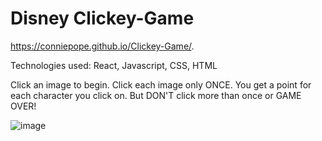 # Disney Clickey-Game

https://conniepope.github.io/Clickey-Game/.

Technologies used: React, Javascript, CSS, HTML

Click an image to begin. Click each image only ONCE. You get a point for each character you click on. But DON'T click more than once or GAME OVER!

![image](https://user-images.githubusercontent.com/47279070/64492080-efd40b80-d23d-11e9-826a-c764071109c9.png)
